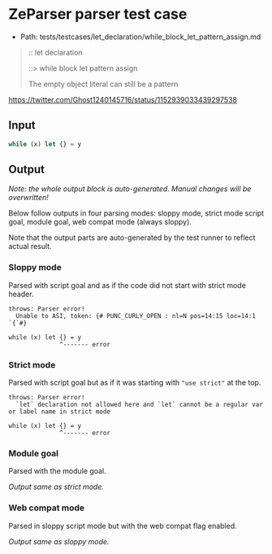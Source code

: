 # ZeParser parser test case

- Path: tests/testcases/let_declaration/while_block_let_pattern_assign.md

> :: let declaration
>
> ::> while block let pattern assign
>
> The empty object literal can still be a pattern
>
https://twitter.com/Ghost1240145716/status/1152939033439297538

## Input

`````js
while (x) let {} = y
`````

## Output

_Note: the whole output block is auto-generated. Manual changes will be overwritten!_

Below follow outputs in four parsing modes: sloppy mode, strict mode script goal, module goal, web compat mode (always sloppy).

Note that the output parts are auto-generated by the test runner to reflect actual result.

### Sloppy mode

Parsed with script goal and as if the code did not start with strict mode header.

`````
throws: Parser error!
  Unable to ASI, token: {# PUNC_CURLY_OPEN : nl=N pos=14:15 loc=14:1 `{`#}

while (x) let {} = y
              ^------- error
`````

### Strict mode

Parsed with script goal but as if it was starting with `"use strict"` at the top.

`````
throws: Parser error!
  `let` declaration not allowed here and `let` cannot be a regular var or label name in strict mode

while (x) let {} = y
              ^------- error
`````


### Module goal

Parsed with the module goal.

_Output same as strict mode._

### Web compat mode

Parsed in sloppy script mode but with the web compat flag enabled.

_Output same as sloppy mode._
